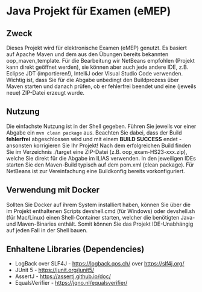 # Java Projekt für Examen (eMEP)

## Zweck
Dieses Projekt wird für elektronische Examen (eMEP) genutzt.
Es basiert auf Apache Maven und dem aus den Übungen bereits bekannten oop_maven_template.
Für die Bearbeitung wir NetBeans empfohlen (Projekt kann direkt geöffnet werden), sie können 
aber auch jede andere IDE, z.B. Eclipse JDT (importieren!), IntelliJ oder Visual Studio Code 
verwenden. Wichtig ist, dass Sie für die Abgabe unbedingt den Buildprozess über Maven starten
und danach prüfen, ob er fehlerfrei beendet und eine (jeweils neue) ZIP-Datei erzeugt wurde.

## Nutzung
Die einfachste Nutzung ist in der Shell gegeben. Führen Sie jeweils vor einer 
Abgabe ein `mvn clean package` aus. Beachten Sie dabei, dass der Build __fehlerfrei__ abgeschlossen
wird und mit einem __BUILD SUCCESS__ endet - ansonsten korrigieren Sie Ihr Projekt!
Nach dem erfolgreichen Build finden Sie im Verzeichnis ./target eine ZIP-Datei 
(z.B. oop_exam-HS23-xxx.zip), welche Sie direkt für die Abgabe im ILIAS verwenden.
In den jeweiligen IDEs starten Sie den Maven-Build typisch auf dem pom.xml (clean package).
Für NetBeans ist zur Vereinfachung eine Buildkonfig bereits vorkonfiguriert.

## Verwendung mit Docker
Sollten Sie Docker auf ihrem System installiert haben, können Sie über die im Projekt
enthaltenen Scripts devshell.cmd (für Windows) oder devshell.sh (für Mac/Linux) einen
Shell-Container starten, welcher die benötigten Java- und Maven-Binaries enthält. 
Somit können Sie das Projekt IDE-Unabhängig auf jeden Fall in der Shell bauen.

## Enhaltene Libraries (Dependencies)
* LogBack over SLF4J - https://logback.qos.ch/ over https://slf4j.org/
* JUnit 5 - https://junit.org/junit5/
* AssertJ - https://assertj.github.io/doc/
* EqualsVerifier - https://jqno.nl/equalsverifier/
